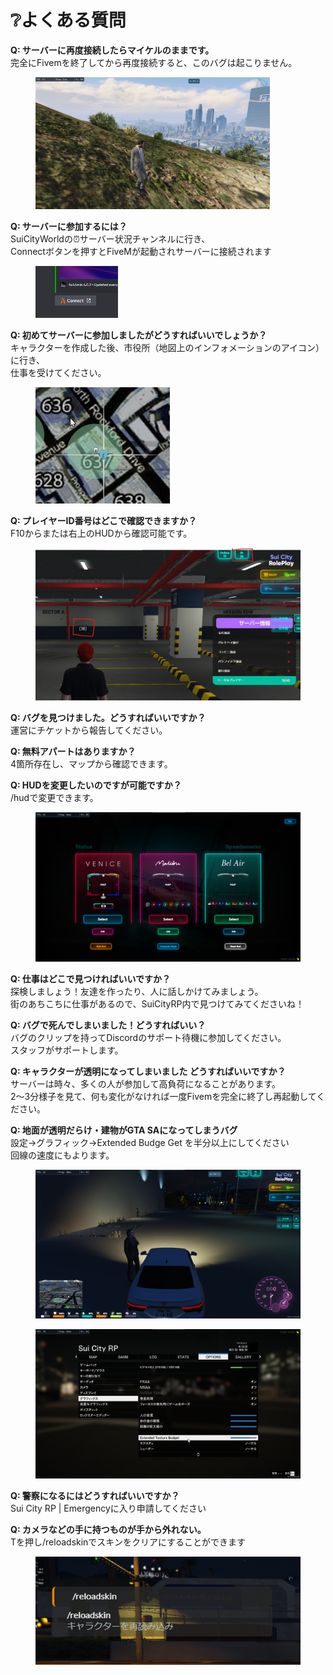 # ❔よくある質問

**Q: サーバーに再度接続したらマイケルのままです。**\
完全にFivemを終了してから再度接続すると、このバグは起こりません。

<figure><img src="../.gitbook/assets/image (8).png" alt="" width="375"><figcaption></figcaption></figure>

**Q: サーバーに参加するには？**\
SuiCityWorldの⏰サーバー状況チャンネルに行き、\
Connectボタンを押すとFiveMが起動されサーバーに接続されます

<figure><img src="../.gitbook/assets/image (5).png" alt="" width="132"><figcaption></figcaption></figure>

&#x20;**Q: 初めてサーバーに参加しましたがどうすればいいでしょうか？**\
キャラクターを作成した後、市役所（地図上のインフォメーションのアイコン）に行き、\
仕事を受けてください。&#x20;

<figure><img src="../.gitbook/assets/image (4).png" alt="" width="215"><figcaption></figcaption></figure>

**Q: プレイヤーID番号はどこで確認できますか？** \
F10からまたは右上のHUDから確認可能です。

<figure><img src="../.gitbook/assets/image (3).png" alt=""><figcaption></figcaption></figure>

**Q: バグを見つけました。どうすればいいですか？** \
運営にチケットから報告してください。

**Q: 無料アパートはありますか？** \
4箇所存在し、マップから確認できます。

**Q: HUDを変更したいのですが可能ですか？**\
&#x20;/hudで変更できます。

<figure><img src="../.gitbook/assets/image (6).png" alt=""><figcaption></figcaption></figure>

**Q: 仕事はどこで見つければいいですか？** \
探検しましょう！友達を作ったり、人に話しかけてみましょう。\
街のあちこちに仕事があるので、SuiCityRP内で見つけてみてくださいね！&#x20;

**Q: バグで死んでしまいました！どうすればいい？** \
バグのクリップを持ってDiscordのサポート待機に参加してください。\
スタッフがサポートします。&#x20;

**Q: キャラクターが透明になってしまいました どうすればいいですか？** \
サーバーは時々、多くの人が参加して高負荷になることがあります。\
2～3分様子を見て、何も変化がなければ一度Fivemを完全に終了し再起動してください。

**Q: 地面が透明だらけ・建物がGTA SAになってしまうバグ** \
設定→グラフィック→Extended Budge Get を半分以上にしてください\
回線の速度にもよります。

<figure><img src="../.gitbook/assets/image (9).png" alt=""><figcaption></figcaption></figure>

<figure><img src="../.gitbook/assets/image (1).png" alt=""><figcaption></figcaption></figure>

**Q: 警察になるにはどうすればいいですか？** \
Sui City RP | Emergencyに入り申請してください&#x20;

**Q: カメラなどの手に持つものが手から外れない。** \
Tを押し/reloadskinでスキンをクリアにすることができます

<figure><img src="../.gitbook/assets/image (2).png" alt=""><figcaption></figcaption></figure>
